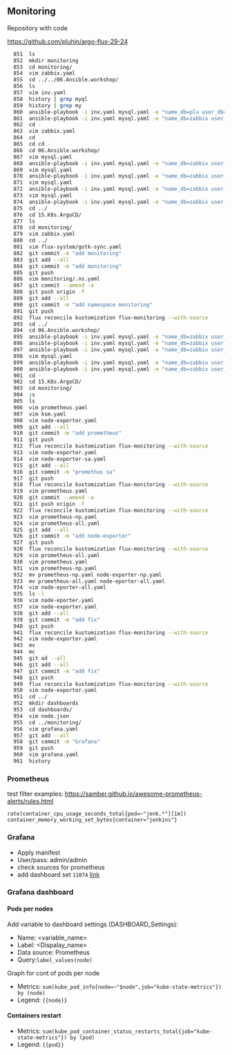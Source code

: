 ## Monitoring

Repository with code 

https://github.com/pluhin/argo-flux-29-24


```bash
  851  ls
  852  mkdir monitoring
  853  cd monitoring/
  854  vim zabbix.yaml
  855  cd ../../06.Ansible.workshop/
  856  ls
  857  vim inv.yaml
  858  history | grep myql
  859  history | grep my
  860  ansible-playbook -i inv.yaml mysql.yaml -e "name_db=plu user_db=plu pass_db=hello_secret" -u root
  861  ansible-playbook -i inv.yaml mysql.yaml -e "name_db=zabbix user_db=zabbix pass_db=zabbix" -u root
  862  cd -
  863  vim zabbix.yaml
  864  cd
  865  cd cd -
  866  cd 06.Ansible.workshop/
  867  vim mysql.yaml
  868  ansible-playbook -i inv.yaml mysql.yaml -e "name_db=zabbix user_db=zabbix pass_db=zabbix" -u root -t zabbix
  869  vim mysql.yaml
  870  ansible-playbook -i inv.yaml mysql.yaml -e "name_db=zabbix user_db=zabbix pass_db=zabbix" -u root -t zabbix
  871  vim mysql.yaml
  872  ansible-playbook -i inv.yaml mysql.yaml -e "name_db=zabbix user_db=zabbix pass_db=zabbix" -u root -t zabbix
  873  vim mysql.yaml
  874  ansible-playbook -i inv.yaml mysql.yaml -e "name_db=zabbix user_db=zabbix pass_db=zabbix" -u root -t zabbix
  875  cd ../
  876  cd 15.K8s.ArgoCD/
  877  ls
  878  cd monitoring/
  879  vim zabbix.yaml
  880  cd ../
  881  vim flux-system/gotk-sync.yaml
  882  git commit -m "add monitoring"
  883  git add --all
  884  git commit -m "add monitoring"
  885  git push
  886  vim monitoring/.ns.yaml
  887  git commit --amend -a
  888  git push origin -f
  889  git add --all
  890  git commit -m "add namespace monitoring"
  891  git push
  892  flux reconcile kustomization flux-monitoring --with-source
  893  cd ../
  894  cd 06.Ansible.workshop/
  895  ansible-playbook -i inv.yaml mysql.yaml -e "name_db=zabbix user_db=zabbix pass_db=zabbix" -u root -t never
  896  ansible-playbook -i inv.yaml mysql.yaml -e "name_db=zabbix user_db=zabbix pass_db=zabbix" -u root
  897  ansible-playbook -i inv.yaml mysql.yaml -e "name_db=zabbix user_db=zabbix pass_db=zabbix" -u root -t never
  898  vim mysql.yaml
  899  ansible-playbook -i inv.yaml mysql.yaml -e "name_db=zabbix user_db=zabbix pass_db=zabbix" -u root -
  900  ansible-playbook -i inv.yaml mysql.yaml -e "name_db=zabbix user_db=zabbix pass_db=zabbix" -u root
  901  cd -
  902  cd 15.K8s.ArgoCD/
  903  cd monitoring/
  904  ;s
  905  ls
  906  vim prometheus.yaml
  907  vim ksm.yaml
  908  vim node-exporter.yaml
  909  git add --all
  910  git commit -m "add prometheus"
  911  git push
  912  flux reconcile kustomization flux-monitoring --with-source
  913  vim node-exporter.yaml
  914  vim node-exporter-sa.yaml
  915  git add --all
  916  git commit -m "promethus sa"
  917  git push
  918  flux reconcile kustomization flux-monitoring --with-source
  919  vim prometheus.yaml
  920  git commit --amend -a
  921  git push origin -f
  922  flux reconcile kustomization flux-monitoring --with-source
  923  vim prometheus-np.yaml
  924  vim prometheus-all.yaml
  925  git add --all
  926  git commit -m "add node-exporter"
  927  git push
  928  flux reconcile kustomization flux-monitoring --with-source
  929  vim prometheus-all.yaml
  930  vim prometheus.yaml
  931  vim prometheus-np.yaml
  932  mv prometheus-np.yaml node-exporter-np.yaml
  933  mv prometheus-all.yaml node-eporter-all.yaml
  934  vim node-eporter-all.yaml
  935  ls -l
  936  vim node-eporter.yaml
  937  vim node-exporter.yaml
  938  git add --all
  939  git commit -m "add fix"
  940  git push
  941  flux reconcile kustomization flux-monitoring --with-source
  942  vim node-exporter.yaml
  943  mv
  944  mc
  945  git ad --all
  946  git add --all
  947  git commit -m "add fix"
  948  git push
  949  flux reconcile kustomization flux-monitoring --with-source
  950  vim node-exporter.yaml
  951  cd ../
  952  mkdir dashboards
  953  cd dashboards/
  954  vim node.json
  955  cd ../monitoring/
  956  vim grafana.yaml
  957  git add --all
  958  git commit -m "Grafana"
  959  git push
  960  vim grafana.yaml
  961  history
```

### Prometheus

test filter examples: https://samber.github.io/awesome-prometheus-alerts/rules.html

```
rate(container_cpu_usage_seconds_total{pod=~"jenk.*"}[1m])
container_memory_working_set_bytes{container="jenkins"}
```

### Grafana

- Apply manifest
- User/pass: admin/admin
- check sources for prometheus
- add dashboard set `11074` [link](https://grafana.com/grafana/dashboards/11074)

### Grafana dashboard

#### Pods per nodes
Add variable to dashboard settings (DASHBOARD_Settings):

- Name: <variable_name>
- Label: <Dispalay_name>
- Data source: Prometheus
- Query:`label_values(node)`

Graph for cont of pods per node

- Metrics: `sum(kube_pod_info{node=~"$node",job="kube-state-metrics"}) by (node)`
- Legend: `{{node}}`
#### Containers restart
- Metrics: `sum(kube_pod_container_status_restarts_total{job="kube-state-metrics"}) by (pod)`
- Legend: `{{pod}}`